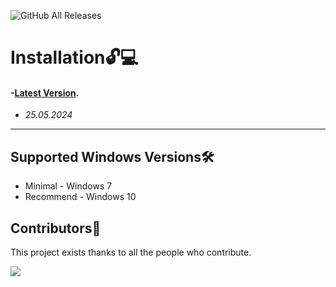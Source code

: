 ![GitHub All Releases](https://img.shields.io/github/downloads/airsquared/blobsaver/total.svg)

# Installation🔓💻
#### -[Latest Version](../../releases).
- *25.05.2024*
---

## Supported Windows Versions🛠️

- Minimal - Windows 7
- Recommend - Windows 10

## Contributors🌟

This project exists thanks to all the people who contribute.

<img src="https://contrib.rocks/image?repo=acheong08/ChatGPT" />
</a>
